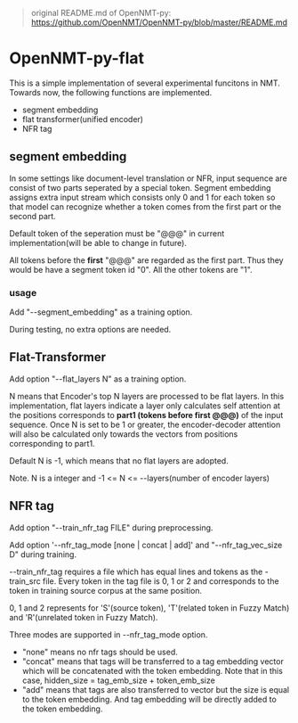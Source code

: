 > original README.md of OpenNMT-py: https://github.com/OpenNMT/OpenNMT-py/blob/master/README.md
>
# OpenNMT-py-flat
This is a simple implementation of several experimental funcitons in NMT.
Towards now, the following functions are implemented.

- segment embedding
- flat transformer(unified encoder)
- NFR tag

## segment embedding
In some settings like document-level translation or NFR, input sequence are
consist of two parts seperated by a special token.
Segment embedding assigns extra input stream which consists only 0 and 1 for each
token so that model can recognize whether a token comes from the first part or the
second part.

Default token of the seperation must be "@@@" in current implementation(will be able to change in future).

All tokens before the **first** "@@@" are regarded as the first part. Thus they would be have
a segment token id "0". All the other tokens are "1".
### usage
Add "--segment_embedding" as a training option.

During testing, no extra options are needed.

## Flat-Transformer
Add option "--flat_layers N" as a training option.

N means that Encoder's top N layers are processed to be flat layers.
In this implementation, flat layers indicate a layer only
calculates self attention at the positions corresponds to
**part1 (tokens before first @@@)** of the input sequence. Once N is set to
be 1 or greater, the encoder-decoder attention will also be calculated only
towards the vectors from positions corresponding to part1.

Default N is -1, which means that no flat layers are adopted.


Note. N is a integer and -1 <= N <= --layers(number of encoder layers)

## NFR tag
Add option "--train_nfr_tag FILE" during preprocessing.

Add option '--nfr_tag_mode \[none \| concat \| add\]' and "--nfr_tag_vec_size D" during training.

--train_nfr_tag requires a file which has equal lines and tokens
as the -train_src file. Every token in the tag file is 0, 1 or 2 and corresponds
to the token in training source corpus at the same position.

0, 1 and 2 represents for 'S'(source token), 'T'(related token in Fuzzy Match) and 
'R'(unrelated token in Fuzzy Match).

Three modes are supported in --nfr_tag_mode option.
- "none" means no nfr tags should be used. 
- "concat" means that tags will be transferred to a
tag embedding vector which will be concatenated with the token embedding.
Note that in this case, hidden_size = tag_emb_size + token_emb_size
- "add" means that tags are also transferred to vector but
the size is equal to the token embedding. And tag embedding will
be directly added to the token embedding.
